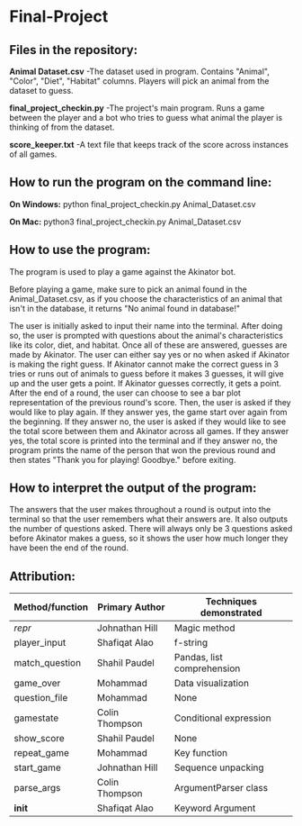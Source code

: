 # Final-Project

## Files in the repository:

**Animal Dataset.csv**
    -The dataset used in program. Contains "Animal", "Color", "Diet", "Habitat"
columns. Players will pick an animal from the dataset to guess.

**final_project_checkin.py**
    -The project's main program. Runs a game between the player and a bot who
tries to guess what animal the player is thinking of from the dataset.

**score_keeper.txt**
    -A text file that keeps track of the score across instances of all games.

## How to run the program on the command line:

**On Windows:** python final_project_checkin.py Animal_Dataset.csv

**On Mac:** python3 final_project_checkin.py Animal_Dataset.csv

## How to use the program:

The program is used to play a game against the Akinator bot. 

Before playing a game, make sure to pick an animal found in the 
Animal_Dataset.csv, as if you choose the characteristics of an animal that isn't
in the database, it returns "No animal found in database!"

The user is initially asked to input their name into the terminal. After doing
so, the user is prompted with questions about the animal's characteristics like
its color, diet, and habitat. Once all of these are answered, guesses are made
by Akinator. The user can either say yes or no when asked if Akinator is making
the right guess. If Akinator cannot make the correct guess in 3 tries or runs
out of animals to guess before it makes 3 guesses, it will give up and the user
gets a point. If Akinator guesses correctly, it gets a point. After the end of
a round, the user can choose to see a bar plot representation of the previous
round's score. Then, the user is asked if they would like to play again. If they
answer yes, the game start over again from the beginning. If they answer no,
the user is asked if they would like to see the total score between them and
Akinator across all games. If they answer yes, the total score is printed into
the terminal and if they answer no, the program prints the name of the person
that won the previous round and then states "Thank you for playing! Goodbye."
before exiting.

## How to interpret the output of the program:

The answers that the user makes throughout a round is output into the terminal
so that the user remembers what their answers are. It also outputs the number
of questions asked. There will always only be 3 questions asked before Akinator
makes a guess, so it shows the user how much longer they have been the end of
the round.

## Attribution:

|Method/function|Primary Author|Techniques demonstrated|
|---------------|--------------|-----------------------|
|_repr_         |Johnathan Hill|Magic method           |
|player_input   |Shafiqat Alao |f-string               |
|match_question |Shahil Paudel |Pandas, list comprehension|
|game_over      |Mohammad      |Data visualization     |
|question_file  |Mohammad      |None                   |
|gamestate      |Colin Thompson|Conditional expression |
|show_score     |Shahil Paudel |None                   |
|repeat_game    |Mohammad      |Key function           |
|start_game     |Johnathan Hill|Sequence unpacking     |
|parse_args     |Colin Thompson|ArgumentParser class   |
|__init__       |Shafiqat Alao |Keyword Argument       |

